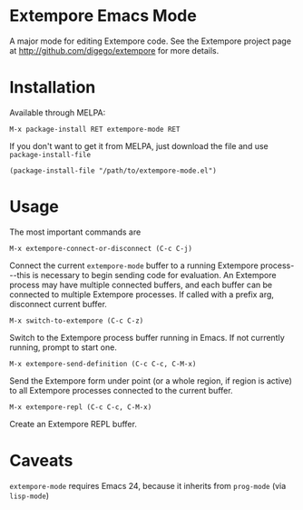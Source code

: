 # Extempore Emacs Mode

A major mode for editing Extempore code. See the Extempore
project page at http://github.com/digego/extempore for more
details.

# Installation

Available through MELPA:

    M-x package-install RET extempore-mode RET

If you don't want to get it from MELPA, just download the file and
use `package-install-file`

    (package-install-file "/path/to/extempore-mode.el")

# Usage

The most important commands are

    M-x extempore-connect-or-disconnect (C-c C-j)

Connect the current `extempore-mode` buffer to a running Extempore
process---this is necessary to begin sending code for evaluation. An
Extempore process may have multiple connected buffers, and each buffer
can be connected to multiple Extempore processes. If called with a
prefix arg, disconnect current buffer.

    M-x switch-to-extempore (C-c C-z)

Switch to the Extempore process buffer running in Emacs. If not
currently running, prompt to start one.

    M-x extempore-send-definition (C-c C-c, C-M-x)

Send the Extempore form under point (or a whole region, if region is
active) to all Extempore processes connected to the current buffer.

    M-x extempore-repl (C-c C-c, C-M-x)

Create an Extempore REPL buffer.

# Caveats

`extempore-mode` requires Emacs 24, because it inherits from `prog-mode`
(via `lisp-mode`)
